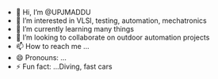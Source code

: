 - 👋 Hi, I’m @UPJMADDU
- 👀 I’m interested in VLSI, testing, automation, mechatronics
- 🌱 I’m currently learning many things
- 💞️ I’m looking to collaborate on outdoor automation projects
- 📫 How to reach me ...
- 😄 Pronouns: ...
- ⚡ Fun fact: ...Diving, fast cars

<!---
UPJMADDU/UPJMADDU is a ✨ special ✨ repository because its `README.md` (this file) appears on your GitHub profile.
You can click the Preview link to take a look at your changes.
--->
